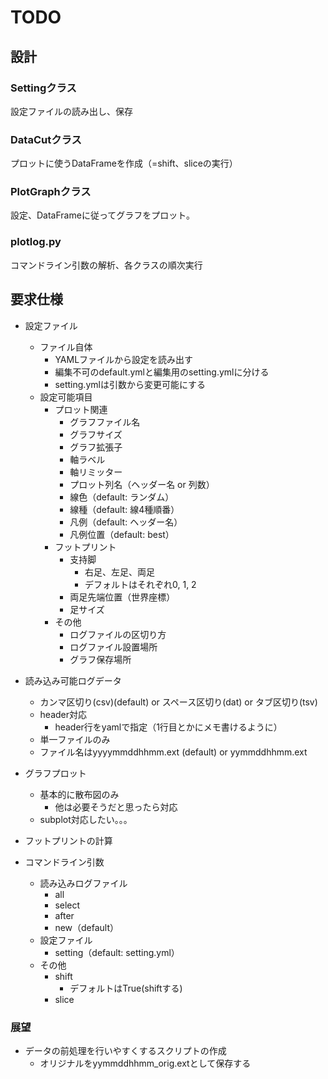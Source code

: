 TODO
===
## 設計
### Settingクラス
設定ファイルの読み出し、保存

### DataCutクラス
プロットに使うDataFrameを作成（=shift、sliceの実行）

### PlotGraphクラス
設定、DataFrameに従ってグラフをプロット。

### plotlog.py
コマンドライン引数の解析、各クラスの順次実行



## 要求仕様
- 設定ファイル
    - ファイル自体
        - YAMLファイルから設定を読み出す
        - 編集不可のdefault.ymlと編集用のsetting.ymlに分ける
        - setting.ymlは引数から変更可能にする
    - 設定可能項目
        - プロット関連
            - グラフファイル名
            - グラフサイズ
            - グラフ拡張子
            - 軸ラベル
            - 軸リミッター
            - プロット列名（ヘッダー名 or 列数）
            - 線色（default: ランダム）
            - 線種（default: 線4種順番）
            - 凡例（default: ヘッダー名）
            - 凡例位置（default: best）
        - フットプリント
            - 支持脚
                - 右足、左足、両足
                - デフォルトはそれぞれ0, 1, 2
            - 両足先端位置（世界座標）
            - 足サイズ
        - その他
            - ログファイルの区切り方
            - ログファイル設置場所
            - グラフ保存場所

- 読み込み可能ログデータ
    - カンマ区切り(csv)(default) or スペース区切り(dat) or タブ区切り(tsv)
    - header対応
        - header行をyamlで指定（1行目とかにメモ書けるように）
    - 単一ファイルのみ
    - ファイル名はyyyymmddhhmm.ext (default) or yymmddhhmm.ext

- グラフプロット
    - 基本的に散布図のみ
        - 他は必要そうだと思ったら対応
    - subplot対応したい。。。

- フットプリントの計算

- コマンドライン引数
    - 読み込みログファイル
        - all
        - select
        - after
        - new（default）
    - 設定ファイル
        - setting（default: setting.yml）
    - その他
        - shift
            - デフォルトはTrue(shiftする)
        - slice



### 展望
- データの前処理を行いやすくするスクリプトの作成
    - オリジナルをyymmddhhmm_orig.extとして保存する
    